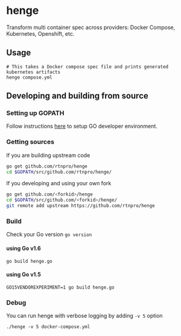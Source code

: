 # henge
Transform multi container spec across providers: Docker Compose, Kubernetes, Openshift, etc.

## Usage

```
# This takes a Docker compose spec file and prints generated kubernetes artifacts
henge compose.yml
```


## Developing and building from source

### Setting up GOPATH

Follow instructions [here](https://golang.org/doc/code.html#GOPATH) to setup GO developer environment.


### Getting sources

If you are building upstream code
```bash 
go get github.com/rtnpro/henge
cd $GOPATH/src/github.com/rtnpro/henge/
```

If you developing and using your own fork
```bash
go get github.com/<forkid>/henge
cd $GOPATH/src/github.com/<forkid>/henge/
git remote add upstream https://github.com/rtnpro/henge
```

### Build
Check your Go version `go version`

#### using Go v1.6
```
go build henge.go
```

#### using Go v1.5
```
GO15VENDOREXPERIMENT=1 go build henge.go
```

### Debug
You can run henge with verbose logging by adding `-v 5` option
```
./henge -v 5 docker-compose.yml
```

